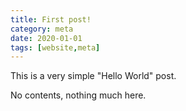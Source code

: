 ```yaml
---
title: First post!
category: meta
date: 2020-01-01
tags: [website,meta]
---
```


This is a very simple "Hello World" post.

No contents, nothing much here.
